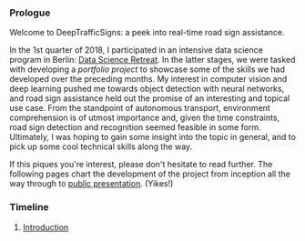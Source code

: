 ### Prologue

Welcome to DeepTrafficSigns: a peek into real-time road sign assistance.

In the 1st quarter of 2018, I participated in an intensive data science program in Berlin: [Data
Science Retreat](https://www.datascienceretreat.com).  In the latter stages, we were tasked with
developing a *portfolio project* to showcase some of the skills we had developed over the preceding
months.  My interest in computer vision and deep learning pushed me towards object detection with
neural networks, and road sign assistance held out the promise of an interesting and topical use
case. From the standpoint of autonomous transport, environment comprehension is of utmost importance
and, given the time constraints, road sign detection and recognition seemed feasible in some form.
Ultimately, I was hoping to gain some insight into the topic in general, and to pick up some cool
technical skills along the way.

If this piques you're interest, please don't hesitate to read further. The following pages chart the
development of the project from inception all the way through to [public
presentation](https://www.facebook.com/events/1737172502999930). (Yikes!)

### Timeline

1. [Introduction](docs/introduction.md)
